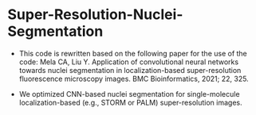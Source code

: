# Super-Resolution-Nuclei-Segmentation
* This code is rewritten based on the following paper for the use of the code: Mela CA, Liu Y. Application of convolutional neural networks towards nuclei segmentation in localization-based super-resolution fluorescence microscopy images. BMC Bioinformatics, 2021; 22, 325.

* We optimized CNN-based nuclei segmentation for single-molecule localization-based (e.g., STORM or PALM) super-resolution images. 
  
